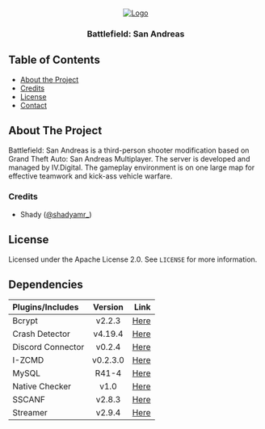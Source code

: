 <!-- PROJECT LOGO -->
<br>
<p align="center">
  <a href="https://iv.digital">
    <img src="https://iv.digital/images/public/logo.png" alt="Logo">
  </a>
  <h3 align="center">Battlefield: San Andreas</h3>
</p>

<!-- TABLE OF CONTENTS -->
## Table of Contents

* [About the Project](#about-the-project)
* [Credits](#credits)
* [License](#license)
* [Contact](#contact)

<!-- ABOUT THE PROJECT -->
## About The Project

Battlefield: San Andreas is a third-person shooter modification based on Grand Theft Auto: San Andreas Multiplayer. The server is developed and managed by IV.Digital. The gameplay environment is on one large map for effective teamwork and kick-ass vehicle warfare.

### Credits

* Shady ([@shadyamr_](https://twitter.com/shadyamr_))

<!-- LICENSE -->
## License

Licensed under the Apache License 2.0. See `LICENSE` for more information.

<!-- DEPENDENCIES -->
## Dependencies

| Plugins/Includes   | Version           | Link  |
| :-------------    |:----:   |----:|
|Bcrypt              | v2.2.3            | [Here](https://github.com/lassir/bcrypt-samp/releases/tag/v2.2.3) |
|Crash Detector     | v4.19.4             | [Here](https://github.com/Zeex/samp-plugin-crashdetect/releases/tag/v4.19.4) |
|Discord Connector | v0.2.4            | [Here](https://github.com/maddinat0r/samp-discord-connector/releases/tag/v0.2.4) |
|I-ZCMD            | v0.2.3.0            | [Here](https://github.com/YashasSamaga/I-ZCMD) |
|MySQL             | R41-4             | [Here](https://github.com/pBlueG/SA-MP-MySQL/releases/tag/R41-4) |
|Native Checker    | v1.0              | [Here](https://forum.sa-mp.com/showthread.php?t=249226) |
|SSCANF            | v2.8.3            | [Here](https://github.com/maddinat0r/sscanf/releases/tag/v2.8.3) |
|Streamer          | v2.9.4            | [Here](https://github.com/samp-incognito/samp-streamer-plugin/releases/tag/v2.9.4) |
